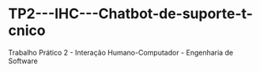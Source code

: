 # TP2---IHC---Chatbot-de-suporte-t-cnico
Trabalho Prático 2 - Interação Humano-Computador - Engenharia de Software
